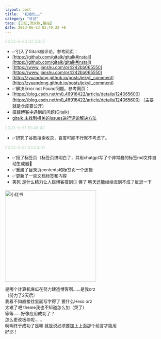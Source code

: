 ```yaml
---
layout: post
title:  "初始化……"
category: "日记"
tags: [日记,流水账,建站]
date: 2023-06-23 02:49:22 +8
---
```

<font color="#b5d5bc"> 2023-6-23 02:33:51 </font>
- ✅引入了Gitalk做评论。参考网页：
- [https://github.com/gitalk/gitalk#install](https://github.com/gitalk/gitalk#install)
- [https://www.jianshu.com/p/4242bb065550](https://www.jianshu.com/p/4242bb065550)
- [http://zyuandong.github.io/posts/jekyll_comment](http://zyuandong.github.io/posts/jekyll_comment)
- ✅解决Error not Found问题。参考网页：
- [https://blog.csdn.net/m0_46916422/article/details/124065600](https://blog.csdn.net/m0_46916422/article/details/124065600) （主要就是仓库要公开）
- [搭建博客中遇到的问题(Gitalk）](https://jasssssson.github.io/posts/%E9%85%8D%E7%BD%AE/githubblog/#:~:text=Error%3A%20Not%20Found%20%E8%BF%99%E4%B8%AA%E6%8F%90%E7%A4%BA%E8%AF%8D%E7%9A%84%E6%84%8F%E6%80%9D%E6%98%AF%E5%AD%98%E6%94%BEGitalk%E8%AF%84%E8%AE%BA%E5%86%85%E5%AE%B9%E7%9A%84%E4%BB%93%E5%BA%93%E9%85%8D%E7%BD%AE%E6%9C%89%E8%AF%AF%EF%BC%8C%E8%BF%99%E4%B8%AA%E5%B0%B1%E9%9C%80%E8%A6%81%E5%88%B0%E8%87%AA%E5%B7%B1%E9%85%8D%E7%BD%AE%E4%BB%93%E5%BA%93%E7%9A%84%E5%9C%B0%E6%96%B9%E6%94%B9%E4%BA%86%EF%BC%8C%E6%88%91%E4%BD%BF%E7%94%A8%E7%9A%84%E6%98%AF%E4%B8%BB%E9%A2%98%E9%9B%86%E6%88%90%E7%9A%84%E6%96%B9%E5%BC%8F%EF%BC%8C%E6%89%80%E4%BB%A5%E5%8F%AA%E9%9C%80%E8%A6%81%E5%88%B0%E4%B8%BB%E9%A2%98%E7%9A%84%E9%85%8D%E7%BD%AE%E6%96%87%E4%BB%B6,config.toml%20%E5%86%85%E9%85%8D%E7%BD%AE%E5%8D%B3%E5%8F%AF%EF%BC%8C%E5%A6%82%E6%9E%9C%E6%98%AF%E8%87%AA%E5%B7%B1%E6%B7%BB%E5%8A%A0%E7%9A%84Gitalk%E7%BB%84%E4%BB%B6%E9%9C%80%E8%A6%81%E5%88%B0%E4%BD%A0%E8%87%AA%E5%B7%B1%E7%9A%84%E9%85%8D%E7%BD%AE%E6%96%87%E4%BB%B6%E5%A4%84%E4%BF%AE%E6%94%B9%EF%BC%8C%E5%86%85%E5%AE%B9%E4%B8%BArepo%3D%22%20%5B%E4%BD%A0%E7%9A%84%E4%BB%93%E5%BA%93%E5%90%8D%E7%A7%B0%5D%20%E2%80%9D%20%28%E5%A6%82repo%3D%22Gitalk%22%E5%B0%B1%E8%A1%8C%EF%BC%8C%E4%B8%8D%E7%94%A8%E5%8A%A0%E5%9C%B0%E5%9D%80%29)
- [gitalk 未找到相关的Issues进行评论解决方法](https://blog.csdn.net/weixin_45649612/article/details/122777623)

<font color="#b5d5bc"> 2023-5-31 16:46:47 </font>
- ✅研究了谷歌搜索收录，百度可能不行就不考虑了。

<font color="#b5d5bc"> 2023-5-31 03:53:31 </font>
- ✅搭了标签页（标签页搞明白了，并用chatgpt写了个非常蠢的标签md文件自动生成器🤡
- ✅重建了目录页contents和标签页一个逻辑
- ✅更新了一些文档标签和内容
- 笑死 是什么精力让人搭博客搭到🕓 佛了 明天还能继续迟到不成？反思一下

<img src="https://i.hd-r.cn/809db447c435506465b26d91fb7e0064.png"
alt="小红书" width="300" height="">

是哪个计算机麻瓜在努力建造博客啊……是我orz <br>
（努力了2天后）<br>
我看不如直接往里面写字得了 要什么Hexo orz<br>
太难了吧 theme我也不知道怎么加（哭了）<br>
等等……好像应用成功了？<br>
怎么更改板块呢……<br>
啊啊终于成功了是嘛 就是说必须要加上上面那个前言才能用<br>
好耶！